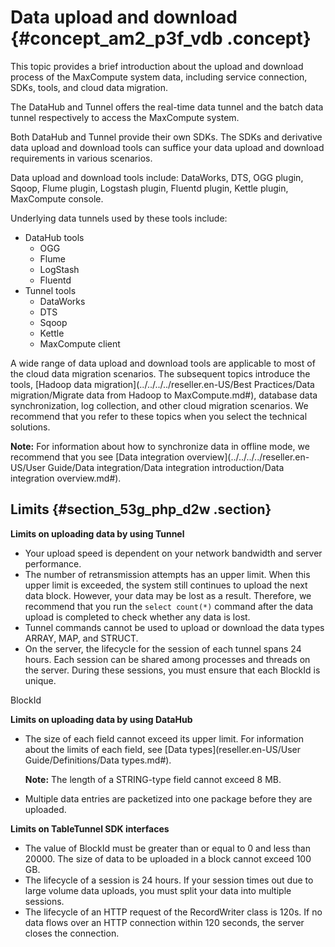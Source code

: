 # Data upload and download {#concept_am2_p3f_vdb .concept}

This topic provides a brief introduction about the upload and download process of the MaxCompute system data, including service connection, SDKs, tools, and cloud data migration.

The DataHub and Tunnel offers the real-time data tunnel and the batch data tunnel respectively to access the MaxCompute system.

Both DataHub and Tunnel provide their own SDKs. The SDKs and derivative data upload and download tools can suffice your data upload and download requirements in various scenarios.

Data upload and download tools include: DataWorks, DTS, OGG plugin, Sqoop, Flume plugin, Logstash plugin, Fluentd plugin, Kettle plugin, MaxCompute console.

Underlying data tunnels used by these tools include:

-   DataHub tools
    -   OGG
    -   Flume
    -   LogStash
    -   Fluentd
-   Tunnel tools
    -   DataWorks
    -   DTS
    -   Sqoop
    -   Kettle
    -   MaxCompute client

A wide range of data upload and download tools are applicable to most of the cloud data migration scenarios. The subsequent topics introduce the tools, [Hadoop data migration](../../../../reseller.en-US/Best Practices/Data migration/Migrate data from Hadoop to MaxCompute.md#), database data synchronization, log collection, and other cloud migration scenarios. We recommend that you refer to these topics when you select the technical solutions.

**Note:** For information about how to synchronize data in offline mode, we recommend that you see [Data integration overview](../../../../reseller.en-US/User Guide/Data integration/Data integration introduction/Data integration overview.md#).

## Limits {#section_53g_php_d2w .section}

**Limits on uploading data by using Tunnel** 

-   Your upload speed is dependent on your network bandwidth and server performance.
-   The number of retransmission attempts has an upper limit. When this upper limit is exceeded, the system still continues to upload the next data block. However, your data may be lost as a result. Therefore, we recommend that you run the `select count(*)` command after the data upload is completed to check whether any data is lost.
-   Tunnel commands cannot be used to upload or download the data types ARRAY, MAP, and STRUCT.
-   On the server, the lifecycle for the session of each tunnel spans 24 hours. Each session can be shared among processes and threads on the server. During these sessions, you must ensure that each BlockId is unique.

 BlockId

**Limits on uploading data by using DataHub** 

-   The size of each field cannot exceed its upper limit. For information about the limits of each field, see [Data types](reseller.en-US/User Guide/Definitions/Data types.md#).

    **Note:** The length of a STRING-type field cannot exceed 8 MB.

-   Multiple data entries are packetized into one package before they are uploaded.

**Limits on TableTunnel SDK interfaces** 

-   The value of BlockId must be greater than or equal to 0 and less than 20000. The size of data to be uploaded in a block cannot exceed 100 GB.
-   The lifecycle of a session is 24 hours. If your session times out due to large volume data uploads, you must split your data into multiple sessions.
-   The lifecycle of an HTTP request of the RecordWriter class is 120s. If no data flows over an HTTP connection within 120 seconds, the server closes the connection.

